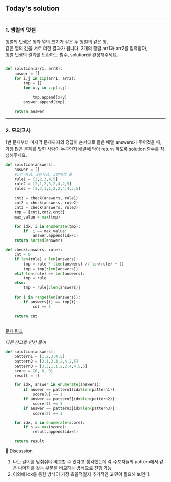 ## Today's solution

---

### 1. 행렬의 덧셈
행렬의 덧셈은 행과 열의 크기가 같은 두 행렬의 같은 행,  
같은 열의 값을 서로 더한 결과가 됩니다. 2개의 행렬 arr1과 arr2를 입력받아,  
행렬 덧셈의 결과를 반환하는 함수, solution을 완성해주세요.
```python

def solution(arr1, arr2):
    answer = []
    for i,j in zip(arr1, arr2):
        tmp = []
        for x,y in zip(i,j):
            
            tmp.append(x+y)
        answer.append(tmp)
            
    return answer


```


---

### 2. 모의고사
1번 문제부터 마지막 문제까지의 정답이 순서대로 들은 배열 answers가 주어졌을 때,  
가장 많은 문제를 맞힌 사람이 누구인지 배열에 담아 return 하도록 solution 함수를 작성해주세요.  

```python
def solution(answers):
    answer = []
    #1번 학생, 2번학생, 3번학생 룰 
    rule1 = [1,2,3,4,5]
    rule2 = [2,1,2,3,2,4,2,5]
    rule3 = [3,3,1,1,2,2,4,4,5,5]
    
    cnt1 = check(answers, rule1)
    cnt2 = check(answers, rule2)
    cnt3 = check(answers, rule3)
    tmp = [cnt1,cnt2,cnt3]
    max_value = max(tmp)

    for idx, i in enumerate(tmp):
        if  i == max_value:     
            answer.append(idx+1)
    return sorted(answer)

def check(answers, rule):
    cnt = 0 
    if len(rule) < len(answers):
        tmp = rule * (len(answers) // len(rule) + 1)
        tmp = tmp[:len(answers)]
    elif len(rule) == len(answers):
        tmp = rule
    else:
        tmp = rule[:len(answers)]
        
    for i in range(len(answers)):
        if answers[i] == tmp[i]:
            cnt += 1 
    
    return cnt 
    

```

[문제 링크](https://school.programmers.co.kr/learn/courses/30/lessons/42840/solution_groups?language=python3)

*다른 참고할 만한 풀이*

```python
def solution(answers):
    pattern1 = [1,2,3,4,5]
    pattern2 = [2,1,2,3,2,4,2,5]
    pattern3 = [3,3,1,1,2,2,4,4,5,5]
    score = [0, 0, 0]
    result = []

    for idx, answer in enumerate(answers):
        if answer == pattern1[idx%len(pattern1)]:
            score[0] += 1
        if answer == pattern2[idx%len(pattern2)]:
            score[1] += 1
        if answer == pattern3[idx%len(pattern3)]:
            score[2] += 1

    for idx, s in enumerate(score):
        if s == max(score):
            result.append(idx+1)

    return result

```


🤔 Discussion

1. 나는 길이를 맞춰줘야 비교할 수 있다고 생각했는데 각 수포자들의 pattern에서 같은 나머지를 갖는 부분을 비교하는 방식으로 진행 가능 
2. 이외에 idx를 통한 방식이 가장 효율적일지 추가적인 고민이 필요해 보인다. 

